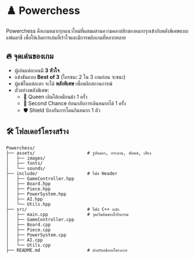 # ♟️ Powerchess

Powerchess คือเกมหมากรุกแนวใหม่ที่ผสมผสานความคลาสสิกของหมากรุกเข้ากับพลังพิเศษแบบแฟนตาซี เพื่อให้เกิดการเล่นที่เร้าใจและมีการพลิกเกมที่หลากหลาย

## 🔥 จุดเด่นของเกม

- ผู้เล่นแต่ละคนมี **3 หัวใจ**
- แข่งขันแบบ **Best of 3** (ใครชนะ 2 ใน 3 เกมก่อน จะชนะ)
- ผู้แพ้ในแต่ละตา จะได้ **พลังพิเศษ** เพื่อพลิกสถานการณ์
- ตัวอย่างพลังพิเศษ:
  - 👑 Queen เดินได้เหมือนม้า 1 ครั้ง
  - 🔁 Second Chance ย้อนกลับการเดินหมากได้ 1 ครั้ง
  - 🛡️ Shield ป้องกันการโดนกินหมาก 1 ตัว

## 🛠️ โฟลเดอร์โครงสร้าง

```plaintext
Powerchess/
├── assets/                    # รูปหมาก, กระดาน, ฟอนต์, เสียง
│   ├── images/
│   ├── fonts/
│   └── sounds/
├── include/                   # ไฟล์ Header
│   ├── GameController.hpp
│   ├── Board.hpp
│   ├── Piece.hpp
│   ├── PowerSystem.hpp
│   ├── AI.hpp
│   └── Utils.hpp
├── src/                       # ไฟล์ C++ หลัก
│   ├── main.cpp               # จุดเริ่มต้นของโปรแกรม
│   ├── GameController.cpp
│   ├── Board.cpp
│   ├── Piece.cpp
│   ├── PowerSystem.cpp
│   ├── AI.cpp
│   └── Utils.cpp
├── README.md                  # สำหรับอธิบายโครงการ

